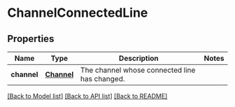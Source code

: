 # ChannelConnectedLine

## Properties
Name | Type | Description | Notes
------------ | ------------- | ------------- | -------------
**channel** | [**Channel**](Channel.md) | The channel whose connected line has changed. | 

[[Back to Model list]](../README.md#documentation-for-models) [[Back to API list]](../README.md#documentation-for-api-endpoints) [[Back to README]](../README.md)


